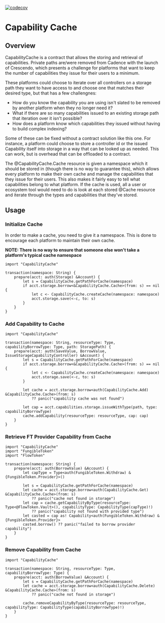 [![codecov](https://codecov.io/gh/Flowtyio/capability-cache/graph/badge.svg?token=8ZuYnUDlQD)](https://codecov.io/gh/Flowtyio/capability-cache)

# Capability Cache

## Overview

CapabilityCache is a contract that allows the storing and retrieval of capabilities.
Private paths are/were removed from Cadence with the launch of Crescendo, which presents
a challenge for platforms that want to keep the number of capabilities they issue
for their users to a minimum.

These platforms could choose to iterate over all controllers on a storage path they want
to have access to and choose one that matches their desired type, but that has a few challengnes:

- How do you know the capability you are using isn't slated to be removed by another platform
    when they no longer need it?
- What if there are so many capabilities issued to an existing storage path that iteration over it isn't possible?
- How does a platform know which capabilities they issued without having to build complex indexing?

Some of these can be fixed without a contract solution like this one. For instance, a platform could choose to
store a controller id or the issued Capability itself into storage in a way that can be looked up as needed.
This can work, but is overhead that can be offloaded to a contract.

The @CapabilityCache.Cache resource is given a namespace which it should be stored in (though there is no way to guarantee this),
which allows every platform to make their own cache and manage the capabilities that they issue for their users. This also makes it fairly easy
to tell what capabilities belong to what platform. If the cache is used, all a user or ecosystem tool would need to do is look at each
stored @Cache resource and iterate through the types and capabilities that they've stored.

## Usage

### Initialize Cache

In order to make a cache, you need to give it a namespace. This is done to encourage each platform to maintain their
own cache.

**NOTE: There is no way to ensure that someone else won't take a platform's typical cache namespace**

```cadence
import "CapabilityCache"

transaction(namespace: String) {
    prepare(acct: auth(Storage) &Account) {
        let s = CapabilityCache.getPathForCache(namespace)
        if acct.storage.borrow<&CapabilityCache.Cache>(from: s) == nil {
            let c <- CapabilityCache.createCache(namespace: namespace)
            acct.storage.save(<-c, to: s)
        }
    }
}
```

### Add Capability to Cache

```cadence
import "CapabilityCache"

transaction(namespace: String, resourceType: Type, capabilityBorrowType: Type, path: StoragePath) {
    prepare(acct: auth(SaveValue, BorrowValue, IssueStorageCapabilityController) &Account) {
        let s = CapabilityCache.getPathForCache(namespace)
        if acct.storage.borrow<&CapabilityCache.Cache>(from: s) == nil {
            let c <- CapabilityCache.createCache(namespace: namespace)
            acct.storage.save(<-c, to: s)
        }

        let cache = acct.storage.borrow<auth(CapabilityCache.Add) &CapabilityCache.Cache>(from: s)
            ?? panic("capability cache was not found")

        let cap = acct.capabilities.storage.issueWithType(path, type: capabilityBorrowType)
        cache.addCapability(resourceType: resourceType, cap: cap)
    }
}
```

### Retrieve FT Provider Capability from Cache
```cadence
import "CapabilityCache"
import "FungibleToken"
import "FlowToken"

transaction(namespace: String) {
    prepare(acct: auth(BorrowValue) &Account) {
        let capType = Type<auth(FungibleToken.Withdraw) &{FungibleToken.Provider}>()

        let s = CapabilityCache.getPathForCache(namespace)
        let cache = acct.storage.borrow<auth(CapabilityCache.Get) &CapabilityCache.Cache>(from: s)
            ?? panic("cache not found in storage")
        let cap = cache.getCapabilityByType(resourceType: Type<@FlowToken.Vault>(), capabilityType: CapabilityType(capType)!)
            ?? panic("capability not found with provided type")
        let casted = cap as! Capability<auth(FungibleToken.Withdraw) &{FungibleToken.Provider}>
        casted.borrow() ?? panic("failed to borrow provider capability")
    }
}
```

### Remove Capability from Cache

```cadence
import "CapabilityCache"

transaction(namespace: String, resourceType: Type, capabilityBorrowType: Type) {
    prepare(acct: auth(BorrowValue) &Account) {
        let s = CapabilityCache.getPathForCache(namespace)
        let cache = acct.storage.borrow<auth(CapabilityCache.Delete) &CapabilityCache.Cache>(from: s)
            ?? panic("cache not found in storage")

        cache.removeCapabilityByType(resourceType: resourceType, capabilityType: CapabilityType(capabilityBorrowType)!)
    }
}
```